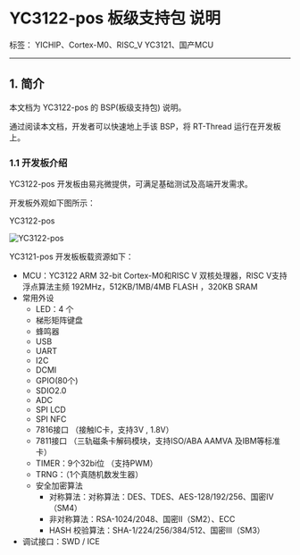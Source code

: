 # YC3122-pos 板级支持包 说明

标签： YICHIP、Cortex-M0、RISC_V YC3121、国产MCU

---

## 1. 简介

本文档为 YC3122-pos 的 BSP(板级支持包) 说明。

通过阅读本文档，开发者可以快速地上手该 BSP，将 RT-Thread 运行在开发板上。

### 1.1  开发板介绍

YC3122-pos 开发板由易兆微提供，可满足基础测试及高端开发需求。

开发板外观如下图所示：

YC3122-pos

![YC3122-pos](figures/YC3122-pos.jpg "YC3122-pos")

YC3121-pos 开发板板载资源如下：

- MCU：YC3122  ARM 32-bit Cortex-M0和RISC V 双核处理器，RISC V支持浮点算法主频 192MHz，512KB/1MB/4MB FLASH ，320KB SRAM
- 常用外设
  - LED：4 个
  - 梯形矩阵键盘
  - 蜂鸣器
  - USB
  - UART
  - I2C
  - DCMI
  - GPIO(80个)
  - SDIO2.0
  - ADC
  - SPI LCD
  - SPI NFC
  - 7816接口 （接触IC卡，支持3V , 1.8V）
  - 7811接口 （三轨磁条卡解码模块，支持ISO/ABA AAMVA 及IBM等标准卡）
  - TIMER：9个32bi位 （支持PWM）
  - TRNG：（1个真随机数发生器）
  - 安全加密算法
    - 对称算法：对称算法：DES、TDES、AES-128/192/256、国密IV（SM4）
    - 非对称算法：RSA-1024/2048、国密II（SM2）、ECC
    - HASH 校验算法：SHA-1/224/256/384/512、国密III（SM3）
- 调试接口：SWD / ICE
